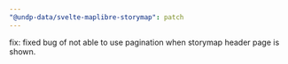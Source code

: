 ```yaml
---
"@undp-data/svelte-maplibre-storymap": patch
---
```


fix: fixed bug of not able to use pagination when storymap header page is shown.
